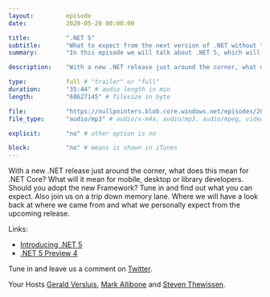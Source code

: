 ```yaml
---
layout:         episode
date: 			2020-05-20 00:00:00

title: 			".NET 5"
subtitle: 		"What to expect from the next version of .NET without the core."
summary: 		"In this episode we will talk about .NET 5, which will be released later this year. How did we get here, what will it mean and also some war stories from the past."

description: 	"With a new .NET release just around the corner, what does this mean for .NET Core? What will it mean for mobile, desktop or library developers. Should you adopt the new Framework? Tune in and find out what you can expect. Also join us on a trip down memory lane. Where we will have a look back at where we came from and what we personally expect from the upcoming release."

type:			full # "trailer" or "full"
duration: 		"35:44" # audio length in min
length: 		"68627145" # filesize in byte

file: 			"https://nullpointers.blob.core.windows.net/episodes/20200513_00_dotNET5.mp3"
file_type: 		"audio/mp3" # audio/x-m4a, audio/mp3, audio/mpeg, video/quicktime, video/mp4, video/x-m4v, application/pdf, and document/x-epub

explicit: 		"no" # other option is no

block: 			"no" # means is shown in iTunes
---
```


With a new .NET release just around the corner, what does this mean for .NET Core? What will it mean for mobile, desktop or library developers. Should you adopt the new Framework? Tune in and find out what you can expect. Also join us on a trip down memory lane. Where we will have a look back at where we came from and what we personally expect from the upcoming release.

Links:
* [Introducing .NET 5](https://devblogs.microsoft.com/dotnet/introducing-net-5/)
* [.NET 5 Preview 4](https://devblogs.microsoft.com/dotnet/announcing-net-5-preview-4-and-our-journey-to-one-net/)

Tune in and leave us a comment on [Twitter](https://twitter.com/nullpointersio).

Your Hosts [Gerald Versluis](https://twitter.com/jfversluis), [Mark Allibone](https://twitter.com/mallibone) and [Steven Thewissen](https://twitter.com/devnl).
